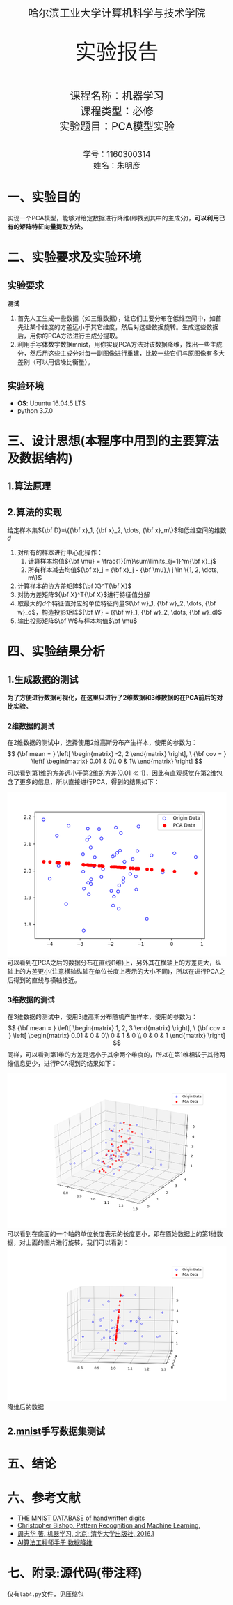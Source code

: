 <br/>
<br/>
<center> <font size = 5> 哈尔滨工业大学计算机科学与技术学院 </font></center>
<br/>
<br/>
<center> <font size = 7> 实验报告 </font></center>
<br/>
<br/>
<br/>
<center> <font size = 5> 
课程名称：机器学习 <br/>
课程类型：必修  <br/>
实验题目：PCA模型实验 
</font></center>
<br/>
<br/>
<center> <font size = 4> 学号：1160300314 </font></center>
<center> <font size = 4> 姓名：朱明彦 </font></center>

<div STYLE="page-break-after: always;"></div>
<!-- 此处用于换行 -->

# 一、实验目的
实现一个PCA模型，能够对给定数据进行降维(即找到其中的主成分)，**可以利用已有的矩阵特征向量提取方法。**
# 二、实验要求及实验环境

## 实验要求
**测试**
1. 首先人工生成一些数据（如三维数据），让它们主要分布在低维空间中，如首先让某个维度的方差远小于其它维度，然后对这些数据旋转。生成这些数据后，用你的PCA方法进行主成分提取。
2. 利用手写体数字数据mnist，用你实现PCA方法对该数据降维，找出一些主成分，然后用这些主成分对每一副图像进行重建，比较一些它们与原图像有多大差别（可以用信噪比衡量）。
## 实验环境
- **OS**: Ubuntu 16.04.5 LTS
- python 3.7.0
# 三、设计思想(本程序中用到的主要算法及数据结构)

## 1.算法原理
<!-- TODO -->
## 2.算法的实现
给定样本集${\bf D}=\{{\bf x}_1, {\bf x}_2, \dots, {\bf x}_m\}$和低维空间的维数$d$
1. 对所有的样本进行中心化操作：
    1. 计算样本均值${\bf \mu} = \frac{1}{m}\sum\limits_{j=1}^m{\bf x}_j$
    2. 所有样本减去均值${\bf x}_j = {\bf x}_j - {\bf \mu},\ j \in \{1, 2, \dots, m\}$
2. 计算样本的协方差矩阵${\bf X}^T{\bf X}$
3. 对协方差矩阵${\bf X}^T{\bf X}$进行特征值分解
4. 取最大的$d$个特征值对应的单位特征向量${\bf w}_1, {\bf w}_2, \dots, {\bf w}_d$，构造投影矩阵${\bf W} = ({\bf w}_1, {\bf w}_2, \dots, {\bf w}_d)$
5. 输出投影矩阵$\bf W$与样本均值$\bf \mu$
# 四、实验结果分析
## 1.生成数据的测试
**为了方便进行数据可视化，在这里只进行了2维数据和3维数据的在PCA前后的对比实验。**
### 2维数据的测试
在2维数据的测试中，选择使用2维高斯分布产生样本，使用的参数为：
$$
{\bf mean = }
\left[
\begin{matrix}
    -2, 2
\end{matrix} 
\right], \ 
{\bf cov = }
\left[
\begin{matrix}
        0.01 & 0\\
        0 & 1\\
\end{matrix}
\right]
$$
可以看到第1维的方差远小于第2维的方差$(0.01 \ll 1)$，因此有直观感觉在第2维包含了更多的信息，所以直接进行PCA，得到的结果如下：
<center>
<img src="https://raw.githubusercontent.com/1160300314/Figure-for-Markdown/master/ML_lab4/2_dimension.png">
</center>
可以看到在PCA之后的数据分布在直线(1维)上，另外其在横轴上的方差更大，纵轴上的方差更小(注意横轴纵轴在单位长度上表示的大小不同)，所以在进行PCA之后得到的直线与横轴接近。

### 3维数据的测试
在3维数据的测试中，使用3维高斯分布随机产生样本，使用的参数为：
$$
{\bf mean = }
\left[
\begin{matrix}
    1, 2, 3
\end{matrix} 
\right], \ 
{\bf cov = }
\left[
\begin{matrix}
        0.01 & 0 & 0\\
        0 & 1 & 0 \\
        0 & 0 & 1
\end{matrix}
\right]
$$
同样，可以看到第1维的方差是远小于其余两个维度的，所以在第1维相较于其他两维信息更少，进行PCA得到的结果如下：
<center>
<img src="https://raw.githubusercontent.com/1160300314/Figure-for-Markdown/master/ML_lab4/3_dimension_origin.png">
</center>
可以看到在底面的一个轴的单位长度表示的长度更小，即在原始数据上的第1维数据，对上面的图片进行旋转，我们可以看到：
<center>
<img src="https://raw.githubusercontent.com/1160300314/Figure-for-Markdown/master/ML_lab4/3_dimension_plat.png">
</center>
降维后的数据

## 2.[mnist]((http://yann.lecun.com/exdb/mnist/))手写数据集测试
# 五、结论

# 六、参考文献
- [THE MNIST DATABASE of handwritten digits](http://yann.lecun.com/exdb/mnist/)
- [Christopher Bishop. Pattern Recognition and Machine Learning.](https://www.springer.com/us/book/9780387310732)
- [周志华 著. 机器学习, 北京: 清华大学出版社, 2016.1](https://cs.nju.edu.cn/zhouzh/zhouzh.files/publication/MLbook2016.htm)
- [AI算法工程师手册 数据降维](http://www.huaxiaozhuan.com/%E7%BB%9F%E8%AE%A1%E5%AD%A6%E4%B9%A0/chapters/10_PCA.html)
# 七、附录:源代码(带注释)
仅有`lab4.py`文件，见压缩包
